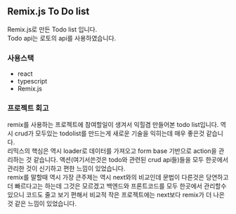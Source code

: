 ## Remix.js To Do list

Remix.js로 만든 Todo list 입니다. <br/>
Todo api는 로토의 api를 사용하였습니다.

### 사용스택

- react
- typescript
- Remix.js


### 프로젝트 회고

remix를 사용하는 프로젝트에 참여할일이 생겨서 익힐겸 만들어본 todo list입니다. 역시 crud가 모두있는 todolist를 만드는게 새로운 기술을 익히는데 매우 좋은것 같습니다.<br/>
리믹스의 핵심은 역시 loader로 데이터를 가져오고 form base 기반으로 action을 관리하는 것 같습니다. 액션(여기서쓴것은 todo와 관련된 crud api들)들을 모두 한곳에서 관리한 것이 신기하고 편한 느낌이 있었습니다.<br/>
remix를 말할때 역시 가장 큰주제는 역시 next와의 비교인데 문법이 다른것은 당연하고 더 빠르다고는 하는데 그것은 모르겠고 백엔드와 프론트코드를 모두 한곳에서 관리할수 있으니 코드도 줄고 보기 편해서 비교적 작은 프로젝트에는 next보다 remix가 더 나은것 같은 느낌이 있었습니다.
